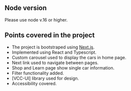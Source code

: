 ## Node version
Please use node v.16 or higher. 

## Points covered in the project

- The project is bootstraped using [Next.js](https://nextjs.org/).
- Implemented using React and Typescript.
- Custom carousel used to display the cars in home page.
- Next link used to navigate between pages.
- Shop and Learn page show single car information.
- Filter functionality added.
- [VCC-UI] library used for design. 
- Accessibility covered. 

